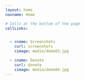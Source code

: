 ```yaml
---
layout: home
navname: Home

# Cells at the bottom of the page
cellLinks:


  - cname: Screenshots
    curl: screenshots
    cimage: media/demo03.jpg

  - cname: Donate
    curl: donate
    cimage: media/demo04.jpg
---
```

